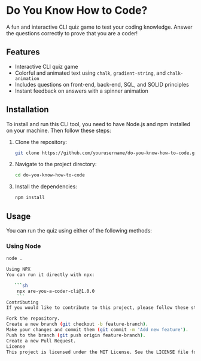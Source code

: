 # Do You Know How to Code?

A fun and interactive CLI quiz game to test your coding knowledge. Answer the questions correctly to prove that you are a coder!

## Features

- Interactive CLI quiz game
- Colorful and animated text using `chalk`, `gradient-string`, and `chalk-animation`
- Includes questions on front-end, back-end, SQL, and SOLID principles
- Instant feedback on answers with a spinner animation

## Installation

To install and run this CLI tool, you need to have Node.js and npm installed on your machine. Then follow these steps:

1. Clone the repository:

    ```sh
    git clone https://github.com/yourusername/do-you-know-how-to-code.git
    ```

2. Navigate to the project directory:

    ```sh
    cd do-you-know-how-to-code
    ```

3. Install the dependencies:

    ```sh
    npm install
    ```

## Usage

You can run the quiz using either of the following methods:

### Using Node

```sh
node .

Using NPX
You can run it directly with npx:

   ```sh
    npx are-you-a-coder-cli@1.0.0
    ```
Contributing
If you would like to contribute to this project, please follow these steps:

Fork the repository.
Create a new branch (git checkout -b feature-branch).
Make your changes and commit them (git commit -m 'Add new feature').
Push to the branch (git push origin feature-branch).
Create a new Pull Request.
License
This project is licensed under the MIT License. See the LICENSE file for more details.